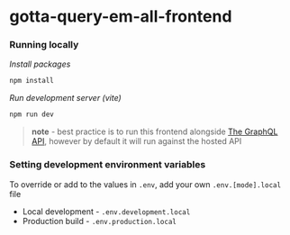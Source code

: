 # gotta-query-em-all-frontend

### Running locally

_Install packages_
```bash
npm install
```

_Run development server (vite)_
```bash
npm run dev
```

> **note** - best practice is to run this frontend alongside [The GraphQL API](https://github.com/JonShort/gotta-query-em-all), however by default it will run against the hosted API

### Setting development environment variables
To override or add to the values in `.env`, add your own `.env.[mode].local` file

* Local development - `.env.development.local`
* Production build - `.env.production.local`
